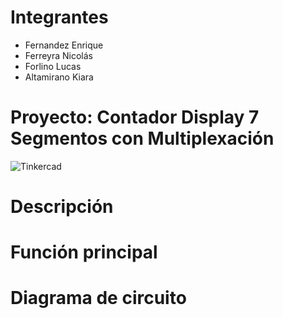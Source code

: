 # Integrantes
- Fernandez Enrique
- Ferreyra Nicolás
- Forlino Lucas
- Altamirano Kiara
# Proyecto: Contador Display 7 Segmentos con Multiplexación
![Tinkercad](./imágen/circuito.png)
# Descripción
# Función principal
# Diagrama de circuito
